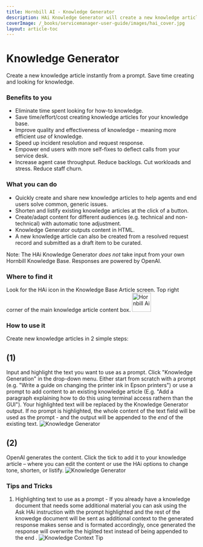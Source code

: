```yaml
---
title: Hornbill AI - Knowledge Generator
description: HAi Knowledge Generator will create a new knowledge article instantly from a prompt. Save time creating and looking for knowledge.
coverImage: /_books/servicemanager-user-guide/images/hai_cover.jpg
layout: article-toc
---
```


# Knowledge Generator
Create a new knowledge article instantly from a prompt. Save time creating and looking for knowledge.

### Benefits to you
* Eliminate time spent looking for how-to knowledge.
* Save time/effort/cost creating knowledge articles for your knowledge base.
* Improve quality and effectiveness of knowledge - meaning more efficient *use* of knowledge.
* Speed up incident resolution and request response.
* Empower end users with more self-fixes to deflect calls from your service desk.
* Increase agent case throughput. Reduce backlogs. Cut workloads and stress. Reduce staff churn.

### What you can do
* Quickly create and share new knowledge articles to help agents and end users solve common, generic issues.
* Shorten and listify existing knowledge articles at the click of a button.
* Create/adapt content for different audiences (e.g. technical and non-technical) with automatic tone adjustment.
* Knowledge Generator outputs content in HTML.
* A new knowledge article can also be created from a resolved request record and submitted as a draft item to be curated.

Note: The HAi Knowledge Generator *does not* take input from your own Hornbill Knowledge Base. Responses are powered by OpenAI.

### Where to find it
Look for the HAi icon in the Knowledge Base Article screen. Top right corner of the main knowledge article content box.
<img src="/_books/servicemanager-user-guide/images/hai_logo_small.png" alt="Hornbill Ai" width="50px"></img>

### How to use it
Create new knowledge articles in 2 simple steps:
## (1)
Input and highlight the text you want to use as a prompt. Click "Knowledge Generation" in the drop-down menu. Either start from scratch with a prompt (e.g. "Write a guide on changing the printer ink in Epson printers") or use a prompt to add content to an existing knowledge article (E.g. "Add a paragraph explaining how to do this using terminal access rathern than the GUI"). Your highlighted text will be replaced by the Knowledge Generator output. If no prompt is highlighted, the whole content of the text field will be used as the prompt - and the output will be appended to the *end* of the existing text.
<img src="/_books/servicemanager-user-guide/images/hai_knowledge_generator_1.png" alt="Knowledge Generator"></img>

## (2)
OpenAI generates the content. Click the tick to add it to your knowledge article – where you can edit the content or use the HAi options to change tone, shorten, or listify.
<img src="/_books/servicemanager-user-guide/images/hai_Knowledge_generator_2.png" alt="Knowledge Generator"></img>


### Tips and Tricks
1. Highlighting text to use as a prompt - If you already have a knowledge document that needs some additional material you can ask using the Ask HAi instruction with the prompt highlighted and the rest of the knowedge document will be sent as additional context to the generated response makes sense and is formated accordingly, once generated the response will overwrite the higlited text instead of being appended to the end .
<img src="/_books/servicemanager-user-guide/images/hai_knowledge_context.png" alt="Knowledge Context Tip"></img>